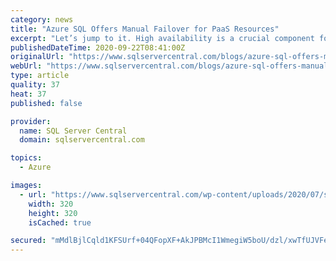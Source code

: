 ```yaml
---
category: news
title: "Azure SQL Offers Manual Failover for PaaS Resources"
excerpt: "Let’s jump to it. High availability is a crucial component for data professionals, even when operating in a cloud environment such as Azure. Thankfully, Microsoft Azure Platform as a Service (PaaS) is architected in a way that offers high availability ..."
publishedDateTime: 2020-09-22T08:41:00Z
originalUrl: "https://www.sqlservercentral.com/blogs/azure-sql-offers-manual-failover-for-paas-resources"
webUrl: "https://www.sqlservercentral.com/blogs/azure-sql-offers-manual-failover-for-paas-resources"
type: article
quality: 37
heat: 37
published: false

provider:
  name: SQL Server Central
  domain: sqlservercentral.com

topics:
  - Azure

images:
  - url: "https://www.sqlservercentral.com/wp-content/uploads/2020/07/sidebar-community-circle.png"
    width: 320
    height: 320
    isCached: true

secured: "mMdlBjlCqld1KFSUrf+04QFopXF+AkJPBMcI1WmegiW5boU/dzl/xwTfUJVFev1S18K/uCrGrfWQWJbbNNw3XPGe20NwmCFFYZAKPXK9tAf5s8BsHU7CiucWdyLkWOpqxJRium18j67ck279MEw9VGyRK71phQnyqH2d+cjW2ffXgGj4loEkTVIjWw1VteGAu3tQO9rM8OF05/UzhSV4ZeALwSNDRUveCAxtZhat33m0eS1X5cWRxCb3GtdBl4uViU1CHbKEJ17wPnFbuQG8+hU+KsU9ubA1yoaF+KseUOSlmIT8agTw/HgD0ZAlQwa0lMQZSCvQk3gaP50w0YaS7k10kPRg+b2mGC6RtmL/5s0=;KuAzCx+gHnOo6HsJu3UjdA=="
---
```


